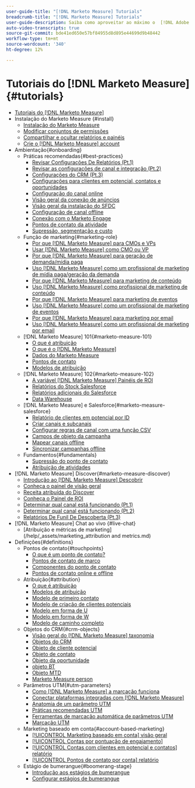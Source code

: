 ```yaml
---
user-guide-title: "[!DNL Marketo Measure] Tutorials"
breadcrumb-title: "[!DNL Marketo Measure] Tutorials"
user-guide-description: Saiba como aproveitar ao máximo o  [!DNL Adobe Marketo Measure]  (antigo,  [!DNL Bizible]). Assista aos tutoriais sobre instalação, integração, fundamentos e definições.
auto-video-transcripts: true
source-git-commit: bde41ed650e57bf84955d8d895e44699d9b48442
workflow-type: tm+mt
source-wordcount: '340'
ht-degree: 12%

---
```



# Tutoriais do [!DNL Marketo Measure] {#tutorials}

+ [Tutoriais do [!DNL Marketo Measure]](overview.md)
+ Instalação do Marketo Measure {#install}
   + [Instalação do Marketo Measure](/help/installing/install-production.md)
   + [Modificar conjuntos de permissões](/help/installing/modify-permission-sets-production.md)
   + [Compartilhar e ocultar relatórios e painéis](/help/installing/sharing-reports-production.md)
   + [Crie o [!DNL Marketo Measure] account](/help/installing/creating-marketo-measure-account-production.md)
+ Ambientação{#onboarding}
   + Práticas recomendadas{#best-practices}
      + [Revisar Configurações De Relatórios (Pt.1)](/help/onboarding/fundamentals/review-reporting-setting-pt1.md)
      + [Revisar as configurações de canal e integração (Pt.2)](/help/onboarding/fundamentals/channel-integration-settings.md)
      + [Configurações do CRM (Pt.3)](/help/onboarding/fundamentals/crm-settings.md)
      + [Configurações para clientes em potencial, contatos e oportunidades](/help/onboarding/fundamentals/leads-contacts-opps-settings.md)
      + [Configuração do canal online](/help/onboarding/fundamentals/online-channel-setup.md)
      + [Visão geral da conexão de anúncios](/help/onboarding/fundamentals/ads-connection-overview.md)
      + [Visão geral da instalação do SFDC](/help/onboarding/fundamentals/sfdc-installation-overview.md)
      + [Configuração de canal offline](/help/onboarding/fundamentals/offline-channel-setup.md)
      + [Conexão com o Marketo Engage](/help/onboarding/fundamentals/connection-with-marketo-engage.md)
      + [Pontos de contato da atividade](/help/onboarding/fundamentals/activity-touchpoints.md)
      + [Supressão, segmentação e custo](/help/onboarding/fundamentals/suppression-segmentation-cost.md)
   + Função de marketing{#marketing-role}
      + [Por que [!DNL Marketo Measure] para CMOs e VPs](/help/onboarding/marketing-role/cmo-and-vp-why.md)
      + [Usar [!DNL Marketo Measure] como CMO ou VP](/help/onboarding/marketing-role/cmo-and-vp-using.md)
      + [Por que [!DNL Marketo Measure] para geração de demanda/mídia paga](/help/onboarding/marketing-role/demand-gen-why.md)
      + [Uso [!DNL Marketo Measure] como um profissional de marketing de mídia paga/geração da demanda](/help/onboarding/marketing-role/demand-gen-using.md)
      + [Por que [!DNL Marketo Measure] para marketing de conteúdo](/help/onboarding/marketing-role/content-marketing-why.md)
      + [Uso [!DNL Marketo Measure] como profissional de marketing de conteúdo](/help/onboarding/marketing-role/content-marketing-using.md)
      + [Por que [!DNL Marketo Measure] para marketing de eventos](/help/onboarding/marketing-role/events-marketing-why.md)
      + [Uso [!DNL Marketo Measure] como um profissional de marketing de eventos](/help/onboarding/marketing-role/events-marketing-using.md)
      + [Por que [!DNL Marketo Measure] para marketing por email](/help/onboarding/marketing-role/email-marketing-why.md)
      + [Uso [!DNL Marketo Measure] como um profissional de marketing por email](/help/onboarding/marketing-role/email-marketing-using.md)
   + [!DNL Marketo Measure] 101{#marketo-measure-101}
      + [O que é atribuição](/help/onboarding/marketo-measure-101/what-is-attribution.md)
      + [O que é o [!DNL Marketo Measure]](/help/onboarding/marketo-measure-101/what-is-marketo-measure.md)
      + [Dados do Marketo Measure](/help/onboarding/marketo-measure-101/marketo-measure-data.md)
      + [Pontos de contato](/help/onboarding/marketo-measure-101/touchpoints.md)
      + [Modelos de atribuição](/help/onboarding/marketo-measure-101/attribution-models.md)
   + [!DNL Marketo Measure] 102{#marketo-measure-102}
      + [A variável [!DNL Marketo Measure] Painéis de ROI](/help/onboarding/marketo-measure-102/roi-dashboards.md)
      + [Relatórios do Stock Salesforce](/help/onboarding/marketo-measure-102/stock-salesforce-reports.md)
      + [Relatórios adicionais do Salesforce](/help/onboarding/marketo-measure-102/addtional-salesforce-reports.md)
      + [Data Warehouse](/help/onboarding/marketo-measure-102/data-warehouse.md)
   + [!DNL Marketo Measure] e Salesforce{#marketo-measure-salesforce}
      + [Relatório de clientes em potencial por ID](/help/onboarding/marketo-measure-salesforce/leads-by-id-report.md)
      + [Criar canais e subcanais](/help/onboarding/marketo-measure-salesforce/creating-channels-subchannels.md)
      + [Configurar regras de canal com uma função CSV](/help/onboarding/marketo-measure-salesforce/channel-rules-csv.md)
      + [Campos de objeto da campanha](/help/onboarding/marketo-measure-salesforce/campaign-object-fields.md)
      + [Mapear canais offline](/help/onboarding/marketo-measure-salesforce/mapping-offline-channels.md)
      + [Sincronizar campanhas offline](/help/onboarding/marketo-measure-salesforce/syncing-offline-campaigns.md)
   + Fundamentos{#fundamentals}
      + [Supressão do ponto de contato](/help/onboarding/marketo-measure-salesforce/touchpoint-suppression.md)
      + [Atribuição de atividades](/help/onboarding/fundamentals/activities-attribution.md)
+ [!DNL Marketo Measure] Discover{#marketo-measure-discover}
   + [Introdução ao [!DNL Marketo Measure] Descobrir](/help/marketo-measure-discover/introduction-to-marketo-measure-discover.md)
   + [Conheça o painel de visão geral](/help/marketo-measure-discover/2023-discover-overview-dashboard.md)
   + [Receita atribuída do Discover](/help/marketo-measure-discover/2023-discover-attributed-revenue.md)
   + [Conheça o Painel de ROI](/help/marketo-measure-discover/2023-discover-roi-dashboard.md)
   + [Determinar qual canal está funcionando (Pt.1)](/help/marketo-measure-discover/top-of-funnel-reporting.md)
   + [Determinar qual canal está funcionando (Pt.2)](/help/marketo-measure-discover/determine-which-channel-is-performing.md)
   + [Relatórios De Funil De Descoberta (Pt.3)](/help/marketo-measure-discover/build-a-full-funnel-report-pt3.md)
+ [!DNL Marketo Measure] Chat ao vivo {#live-chat}
   + [Atribuição e métricas de marketing](/help/_assets/marketing_attribution and metrics.md)
+ Definições{#definitions}
   + Pontos de contato{#touchpoints}
      + [O que é um ponto de contato?](/help/definitions/touchpoints/what-is-a-touchpoint.md)
      + [Pontos de contato de marco](/help/definitions/touchpoints/milestone-touchpoints.md)
      + [Componentes do ponto de contato](/help/definitions/touchpoints/touchpoint-components.md)
      + [Pontos de contato online e offline](/help/definitions/touchpoints/online-offline-touchpoints.md)
   + Atribuição{#attribution}
      + [O que é atribuição](/help/definitions/attribution/what-is-attribution.md)
      + [Modelos de atribuição](/help/definitions/attribution/attribution-models.md)
      + [Modelo de primeiro contato](/help/definitions/attribution/first-touch-model.md)
      + [Modelo de criação de clientes potenciais](/help/definitions/attribution/lead-creation-model.md)
      + [Modelo em forma de U](/help/definitions/attribution/u-shaped-model.md)
      + [Modelo em forma de W](/help/definitions/attribution/w-shaped-model.md)
      + [Modelo de caminho completo](/help/definitions/attribution/full-path-model.md)
   + Objetos do CRM{#crm-objects}
      + [Visão geral do [!DNL Marketo Measure] taxonomia](/help/definitions/crm-objects/taxonomy-overview.md)
      + [Objetos do CRM](/help/definitions/crm-objects/crm-objects.md)
      + [Objeto de cliente potencial](/help/definitions/crm-objects/lead-object.md)
      + [Objeto de contato](/help/definitions/crm-objects/contact-object.md)
      + [Objeto da oportunidade](/help/definitions/crm-objects/opportunity-object.md)
      + [objeto BT](/help/definitions/crm-objects/bt-object.md)
      + [Objeto MTD](/help/definitions/crm-objects/bat-object.md)
      + [Marketo Measure person](/help/definitions/crm-objects/marketo-measure-person.md)
   + Parâmetros UTM{#utm-parameters}
      + [Como [!DNL Marketo Measure] a marcação funciona](/help/definitions/utm-parameters/how-marketo-measure-tagging-works.md)
      + [Conectar plataformas integradas com [!DNL Marketo Measure]](/help/definitions/utm-parameters/connecting-integrated-platforms-with-marketo-measure.md)
      + [Anatomia de um parâmetro UTM](/help/definitions/utm-parameters/anatomy-of-a-utm-parameter.md)
      + [Práticas recomendadas UTM](/help/definitions/utm-parameters/utm-best-practices.md)
      + [Ferramentas de marcação automática de parâmetros UTM](/help/definitions/utm-parameters/utm-parameter-auto-tagging-tools.md)
      + [Marcação UTM](/help/definitions/utm-parameters/utm-tagging.md)
   + Marketing baseado em conta{#account-based-marketing}
      + [[!UICONTROL Marketing baseado em conta] visão geral](/help/definitions/account-based-marketing/abm-overview.md)
      + [[!UICONTROL Contas por pontuação de engajamento]](/help/definitions/account-based-marketing/accounts-by-engagement-score.md)
      + [[!UICONTROL Contas com clientes em potencial e contatos] relatório](/help/definitions/account-based-marketing/accounts-with-leads-and-contacts.md)
      + [[!UICONTROL Pontos de contato por conta] relatório](/help/definitions/account-based-marketing/touchpoints-per-account-report.md)
   + Estágio de bumerangue{#boomerang-stage}
      + [Introdução aos estágios de bumerangue](/help/definitions/boomerang-stage/introduction-to-boomerang-stages.md)
      + [Configurar estágios de bumerangue](/help/definitions/boomerang-stage/setting-up-boomerang-stages.md)
